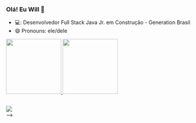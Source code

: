 ### Olá! Eu Will 👋


- 💻: Desenvolvedor Full Stack Java Jr. em Construção - Generation Brasil
- 😄 Pronouns: ele/dele
 
 <div>
  <a href="https://github.com/willjpg/willjpg">
  <img height="150em" src="https://github-readme-stats.vercel.app/api?username=WillJpg&show_icons=true&theme=dark&include_all_commits=true&count_private=true"/>
  <img height="150em" src="https://github-readme-stats.vercel.app/api/top-langs/?username=WillJpg&layout=compact&langs_count=7&theme=dark"/>
</div>
  
  ##
  
 <div> 
  <a href="https://www.linkedin.com/in/willfdasilva/" target="_blank"><img src="https://img.shields.io/badge/-LinkedIn-%230077B5?style=for-the-badge&logo=linkedin&logoColor=white" target="_blank"></a> 
  
</div>
-->
